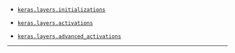 - [`keras.layers.initializations`][1]

- [`keras.layers.activations`][2]

- [`keras.layers.advanced_activations`][3]





---
[1]: http://keras-cn.readthedocs.io/en/latest/other/initializations/
[2]: http://keras-cn.readthedocs.io/en/latest/other/activations/
[3]: http://keras-cn.readthedocs.io/en/latest/layers/advanced_activation_layer/
